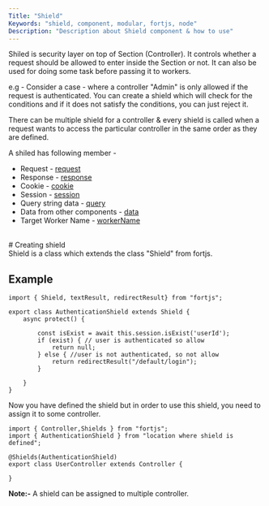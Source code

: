 ```yaml
---
Title: "Shield"
Keywords: "shield, component, modular, fortjs, node"
Description: "Description about Shield component & how to use"
---
```


Shiled is security layer on top of Section (Controller). It controls whether a request should be allowed to enter inside the Section or not. It can also be used for doing some task before passing it to workers.

e.g - Consider a case - where a controller "Admin" is only allowed if the request is authenticated. You can create a shield which will check for the conditions and if it does not satisfy the conditions, you can just reject it.

There can be multiple shield for a controller & every shield is called when a request wants to access the particular controller in the same order as they are defined.

A shiled has following member - 

* Request - [request](/tutorial/http-request)
* Response - [response](/tutorial/http-response)
* Cookie - [cookie](/tutorial/cookie)
* Session - [session](/tutorial/session)
* Query string data - [query](/tutorial/query)
* Data from other components - [data](/tutorial/data)
* Target Worker Name - [workerName](#)

<br/>
# Creating shield

<br/>
Shield is a class which extends the class "Shield" from fortjs.


## Example

```
import { Shield, textResult, redirectResult} from "fortjs";

export class AuthenticationShield extends Shield {
    async protect() {
         
        const isExist = await this.session.isExist('userId');
        if (exist) { // user is authenticated so allow
            return null;
        } else { //user is not authenticated, so not allow
            return redirectResult("/default/login");
        }

    }
}
```

Now you have defined the shield but in order to use this shield, you need to assign it to some controller.

```
import { Controller,Shields } from "fortjs";
import { AuthenticationShield } from "location where shield is defined";

@Shields(AuthenticationShield) 
export class UserController extends Controller {

}
```

**Note:-** A shield can be assigned to multiple controller.